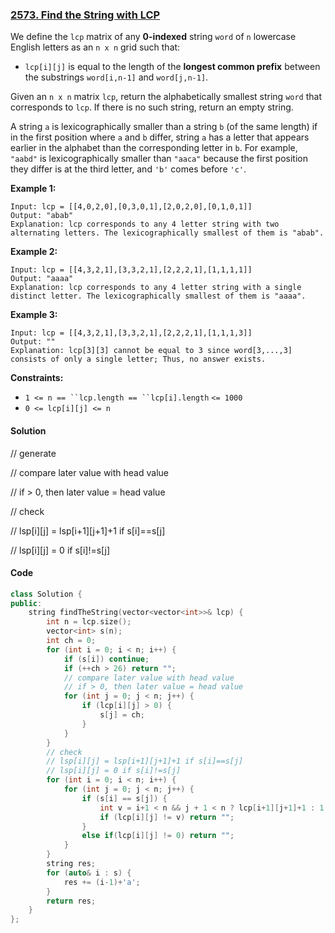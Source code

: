 ### [2573. Find the String with LCP](https://leetcode.com/problems/find-the-string-with-lcp/)

We define the `lcp` matrix of any **0-indexed** string `word` of `n` lowercase English letters as an `n x n` grid such that:

- `lcp[i][j]` is equal to the length of the **longest common prefix** between the substrings `word[i,n-1]` and `word[j,n-1]`.

Given an `n x n` matrix `lcp`, return the alphabetically smallest string `word` that corresponds to `lcp`. If there is no such string, return an empty string.

A string `a` is lexicographically smaller than a string `b` (of the same length) if in the first position where `a` and `b` differ, string `a` has a letter that appears earlier in the alphabet than the corresponding letter in `b`. For example, `"aabd"` is lexicographically smaller than `"aaca"` because the first position they differ is at the third letter, and `'b'` comes before `'c'`.

 

**Example 1:**

```
Input: lcp = [[4,0,2,0],[0,3,0,1],[2,0,2,0],[0,1,0,1]]
Output: "abab"
Explanation: lcp corresponds to any 4 letter string with two alternating letters. The lexicographically smallest of them is "abab".
```

**Example 2:**

```
Input: lcp = [[4,3,2,1],[3,3,2,1],[2,2,2,1],[1,1,1,1]]
Output: "aaaa"
Explanation: lcp corresponds to any 4 letter string with a single distinct letter. The lexicographically smallest of them is "aaaa". 
```

**Example 3:**

```
Input: lcp = [[4,3,2,1],[3,3,2,1],[2,2,2,1],[1,1,1,3]]
Output: ""
Explanation: lcp[3][3] cannot be equal to 3 since word[3,...,3] consists of only a single letter; Thus, no answer exists.
```

 

**Constraints:**

- `1 <= n == ``lcp.length == ``lcp[i].length` `<= 1000`
- `0 <= lcp[i][j] <= n`

#### Solution

// generate

// compare later value with head value

// if > 0, then later value = head value

// check 

// lsp[i][j] = lsp[i+1][j+1]+1 if s[i]==s[j]

// lsp[i][j] = 0 if s[i]!=s[j]

#### Code

```cpp
class Solution {
public:
    string findTheString(vector<vector<int>>& lcp) {
        int n = lcp.size();
        vector<int> s(n);
        int ch = 0;
        for (int i = 0; i < n; i++) {
            if (s[i]) continue;
            if (++ch > 26) return "";
            // compare later value with head value
            // if > 0, then later value = head value
            for (int j = 0; j < n; j++) {
                if (lcp[i][j] > 0) {
                    s[j] = ch;
                }
            }
        }
        // check 
        // lsp[i][j] = lsp[i+1][j+1]+1 if s[i]==s[j]
        // lsp[i][j] = 0 if s[i]!=s[j]
        for (int i = 0; i < n; i++) {
            for (int j = 0; j < n; j++) {
                if (s[i] == s[j]) {
                    int v = i+1 < n && j + 1 < n ? lcp[i+1][j+1]+1 : 1;
                    if (lcp[i][j] != v) return "";
                }
                else if(lcp[i][j] != 0) return "";
            }
        }
        string res;
        for (auto& i : s) {
            res += (i-1)+'a';
        }
        return res;
    }
};
```
